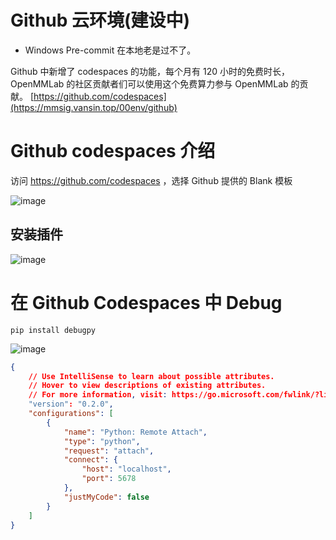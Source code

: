 # Github 云环境(建设中)

- Windows Pre-commit 在本地老是过不了。 

Github 中新增了 codespaces 的功能，每个月有 120 小时的免费时长，OpenMMLab 的社区贡献者们可以使用这个免费算力参与 OpenMMLab 的贡献。 [https://github.com/codespaces](https://mmsig.vansin.top/00env/github)

# Github codespaces 介绍 

访问 https://github.com/codespaces ，选择 Github 提供的 Blank 模板

![image](https://github.com/open-mmlab/OpenMMLabCamp/assets/25839884/4ffabfa1-912a-4e01-8bae-006372cebe81)



## 安装插件

![image](https://github.com/open-mmlab/OpenMMLabCamp/assets/25839884/c9142f91-a7cb-49f0-b65e-575ca4f772dc)

# 在 Github Codespaces 中 Debug

```shell
pip install debugpy
```
![image](https://github.com/open-mmlab/OpenMMLabCamp/assets/25839884/feb3a916-4be0-43b0-b097-71ddd265cf2f)
```json
{
    // Use IntelliSense to learn about possible attributes.
    // Hover to view descriptions of existing attributes.
    // For more information, visit: https://go.microsoft.com/fwlink/?linkid=830387
    "version": "0.2.0",
    "configurations": [
        {
            "name": "Python: Remote Attach",
            "type": "python",
            "request": "attach",
            "connect": {
                "host": "localhost",
                "port": 5678
            },
            "justMyCode": false
        }
    ]
}
```
